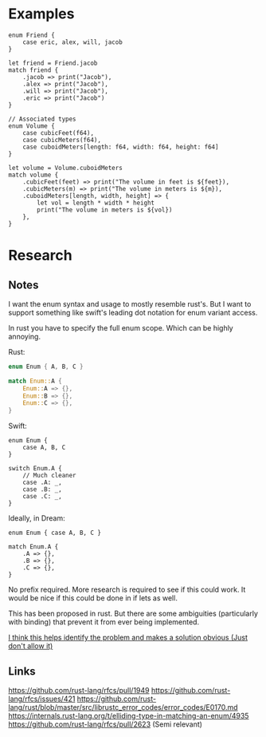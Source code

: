 
# Examples
```
enum Friend {
    case eric, alex, will, jacob
}

let friend = Friend.jacob
match friend {
    .jacob => print("Jacob"),
    .alex => print("Jacob"),
    .will => print("Jacob"),
    .eric => print("Jacob")
}

// Associated types
enum Volume {
    case cubicFeet(f64),
    case cubicMeters(f64),
    case cuboidMeters[length: f64, width: f64, height: f64]
}

let volume = Volume.cuboidMeters
match volume {
    .cubicFeet(feet) => print("The volume in feet is ${feet}),
    .cubicMeters(m) => print("The volume in meters is ${m}),
    .cuboidMeters[length, width, height] => {
        let vol = length * width * height
        print("The volume in meters is ${vol})
    },
}
```

# Research

## Notes

I want the enum syntax and usage to mostly resemble rust's. But I want to support something like
swift's leading dot notation for enum variant access.

In rust you have to specify the full enum scope. Which can be highly annoying.

Rust:
```rust
enum Enum { A, B, C }

match Enum::A {
    Enum::A => {},
    Enum::B => {},
    Enum::C => {},
}
```

Swift:
```
enum Enum {
    case A, B, C
}

switch Enum.A {
    // Much cleaner
    case .A: _,
    case .B: _,
    case .C: _,
}
```

Ideally, in Dream:
```dream
enum Enum { case A, B, C }

match Enum.A {
    .A => {},
    .B => {},
    .C => {},
}
```

No prefix required. More research is required to see if this could work. It would be nice if this
could be done in if lets as well.

This has been proposed in rust. But there are some ambiguities (particularly with binding) that
prevent it from ever being implemented.

[I think this helps identify the problem and makes a solution obvious (Just don't allow it)](https://github.com/rust-lang/rfcs/issues/421#issuecomment-260175176)


## Links
https://github.com/rust-lang/rfcs/pull/1949
https://github.com/rust-lang/rfcs/issues/421
https://github.com/rust-lang/rust/blob/master/src/librustc_error_codes/error_codes/E0170.md
https://internals.rust-lang.org/t/elliding-type-in-matching-an-enum/4935
https://github.com/rust-lang/rfcs/pull/2623 (Semi relevant)
